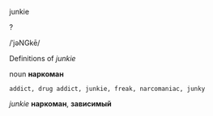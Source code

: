 junkie

?

/ˈjəNGkē/

Definitions of _junkie_

noun
**наркоман**

    addict, drug addict, junkie, freak, narcomaniac, junky

_junkie_
**наркоман**, **зависимый**